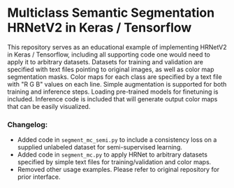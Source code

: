 # Multiclass Semantic Segmentation HRNetV2 in Keras / Tensorflow

This repository serves as an educational example of implementing HRNetV2 in Keras / Tensorflow, including all supporting code one would need to apply it to arbitrary datasets. Datasets for training and validation are specified with text files pointing to original images, as well as color map segmentation masks. Color maps for each class are specified by a text file with "R G B" values on each line. Simple augmentation is supported for both training and inference steps. Loading pre-trained models for finetuning is included. Inference code is included that will generate output color maps that can be easily visualized.  

### Changelog:
- Added code in `segment_mc_semi.py` to include a consistency loss on a supplied unlabeled dataset for semi-supervised learning. 
- Added code in `segment_mc.py` to apply HRNet to arbitrary datasets specified by simple text files for training/validation and color maps.
- Removed other usage examples. Please refer to original repository for prior interface. 

